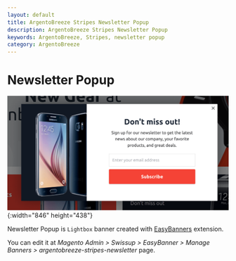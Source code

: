 ```yaml
---
layout: default
title: ArgentoBreeze Stripes Newsletter Popup
description: ArgentoBreeze Stripes Newsletter Popup
keywords: ArgentoBreeze, Stripes, newsletter popup
category: ArgentoBreeze
---
```


# Newsletter Popup

![Footer](/images/m2/argento-breeze/stripes/newsletter/popup.png){:width="846" height="438"}

Newsletter Popup is `Lightbox` banner created with
[EasyBanners](/m2/extensions/easybanners) extension.

You can edit it at _Magento Admin > Swissup > EasyBanner > Manage Banners > argentobreeze-stripes-newsletter_
page.
